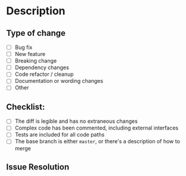 # Description

<!-- Describe the changes introduced in this pull request. -->
<!-- Include any context necessary for understanding the PR's purpose. -->

## Type of change

- [ ] Bug fix <!-- (non-breaking change which fixes an issue) -->
- [ ] New feature <!-- (non-breaking change which adds functionality) -->
- [ ] Breaking change <!-- (would cause existing functionality to not work as expected) -->
- [ ] Dependency changes
- [ ] Code refactor / cleanup
- [ ] Documentation or wording changes
- [ ] Other

## Checklist:

- [ ] The diff is legible and has no extraneous changes <!-- There shouldn't be any changes to contract code or scripts in this PR -->
- [ ] Complex code has been commented, including external interfaces
- [ ] Tests are included for all code paths
- [ ] The base branch is either `master`, or there's a description of how to merge

## Issue Resolution

<!-- If this PR addresses an issue, note that here: e.g., Closes/Fixes/Resolves #1346. -->

